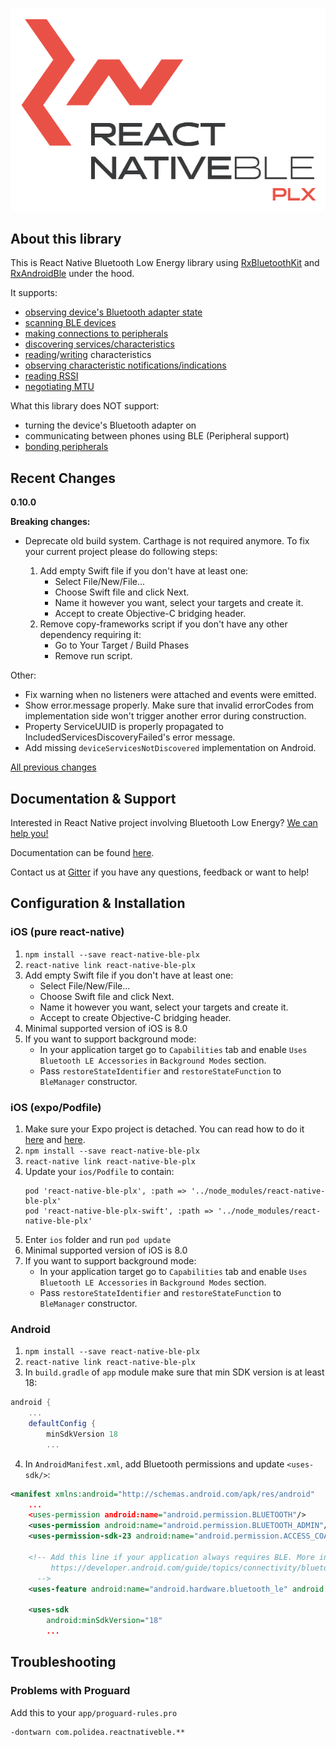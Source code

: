 <p align="center">
  <img alt="react-native-ble-plx" src="docs/logo.png" />
</p>

## About this library

This is React Native Bluetooth Low Energy library using [RxBluetoothKit](https://github.com/Polidea/RxBluetoothKit) and [RxAndroidBle](https://github.com/Polidea/RxAndroidBle) under the hood.

It supports:

* [observing device's Bluetooth adapter state](https://github.com/Polidea/react-native-ble-plx/wiki/Bluetooth-Adapter-State)
* [scanning BLE devices](https://github.com/Polidea/react-native-ble-plx/wiki/Bluetooth-Scanning)
* [making connections to peripherals](https://github.com/Polidea/react-native-ble-plx/wiki/Device-Connecting)
* [discovering services/characteristics](https://github.com/Polidea/react-native-ble-plx/wiki/Device-Service-Discovery)
* [reading](https://github.com/Polidea/react-native-ble-plx/wiki/Characteristic-Reading)/[writing](https://github.com/Polidea/react-native-ble-plx/wiki/Characteristic-Writing) characteristics
* [observing characteristic notifications/indications](https://github.com/Polidea/react-native-ble-plx/wiki/Characteristic-Notifying)
* [reading RSSI](https://github.com/Polidea/react-native-ble-plx/wiki/RSSI-Reading)
* [negotiating MTU](https://github.com/Polidea/react-native-ble-plx/wiki/MTU-Negotiation)

What this library does NOT support:

* turning the device's Bluetooth adapter on
* communicating between phones using BLE (Peripheral support)
* [bonding peripherals](https://github.com/Polidea/react-native-ble-plx/wiki/Device-Bonding)

## Recent Changes

**0.10.0**

**Breaking changes:**

* Deprecate old build system. Carthage is not required anymore. To fix your current project please do following steps:

  1. Add empty Swift file if you don't have at least one:
     * Select File/New/File...
     * Choose Swift file and click Next.
     * Name it however you want, select your targets and create it.
     * Accept to create Objective-C bridging header.
  2. Remove copy-frameworks script if you don't have any other dependency requiring it:
     * Go to Your Target / Build Phases
     * Remove run script.

Other:

* Fix warning when no listeners were attached and events were emitted.
* Show error.message properly. Make sure that invalid errorCodes from implementation side won't trigger another error during construction.
* Property ServiceUUID is properly propagated to IncludedServicesDiscoveryFailed's error message.
* Add missing `deviceServicesNotDiscovered` implementation on Android.

[All previous changes](CHANGELOG.md)

## Documentation & Support

Interested in React Native project involving Bluetooth Low Energy? [We can help you!](https://www.polidea.com/react-native)

Documentation can be found [here](https://polidea.github.io/react-native-ble-plx/).

Contact us at [Gitter](https://gitter.im/RxBLELibraries/react-native-ble) if you have any questions, feedback or want to help!

## Configuration & Installation

### iOS (pure react-native)

1. `npm install --save react-native-ble-plx`
2. `react-native link react-native-ble-plx`
3. Add empty Swift file if you don't have at least one:
   * Select File/New/File...
   * Choose Swift file and click Next.
   * Name it however you want, select your targets and create it.
   * Accept to create Objective-C bridging header.
4. Minimal supported version of iOS is 8.0
5. If you want to support background mode:
   * In your application target go to `Capabilities` tab and enable `Uses Bluetooth LE Accessories` in
     `Background Modes` section.
   * Pass `restoreStateIdentifier` and `restoreStateFunction` to `BleManager` constructor.

### iOS (expo/Podfile)

1. Make sure your Expo project is detached. You can read how to do it [here](https://docs.expo.io/versions/latest/expokit/detach) and [here](https://docs.expo.io/versions/latest/expokit/expokit).
2. `npm install --save react-native-ble-plx`
3. `react-native link react-native-ble-plx`
4. Update your `ios/Podfile` to contain:
   ```
   pod 'react-native-ble-plx', :path => '../node_modules/react-native-ble-plx'
   pod 'react-native-ble-plx-swift', :path => '../node_modules/react-native-ble-plx'
   ```
5. Enter `ios` folder and run `pod update`
6. Minimal supported version of iOS is 8.0
7. If you want to support background mode:
   * In your application target go to `Capabilities` tab and enable `Uses Bluetooth LE Accessories` in
     `Background Modes` section.
   * Pass `restoreStateIdentifier` and `restoreStateFunction` to `BleManager` constructor.

### Android

1. `npm install --save react-native-ble-plx`
2. `react-native link react-native-ble-plx`
3. In `build.gradle` of `app` module make sure that min SDK version is at least 18:

```groovy
android {
    ...
    defaultConfig {
        minSdkVersion 18
        ...
```

4. In `AndroidManifest.xml`, add Bluetooth permissions and update `<uses-sdk/>`:

```xml
<manifest xmlns:android="http://schemas.android.com/apk/res/android"
    ...
    <uses-permission android:name="android.permission.BLUETOOTH"/>
    <uses-permission android:name="android.permission.BLUETOOTH_ADMIN"/>
    <uses-permission-sdk-23 android:name="android.permission.ACCESS_COARSE_LOCATION"/>

    <!-- Add this line if your application always requires BLE. More info can be found on:
         https://developer.android.com/guide/topics/connectivity/bluetooth-le.html#permissions
      -->
    <uses-feature android:name="android.hardware.bluetooth_le" android:required="true"/>

    <uses-sdk
        android:minSdkVersion="18"
        ...
```

## Troubleshooting

### Problems with Proguard

Add this to your `app/proguard-rules.pro`

```
-dontwarn com.polidea.reactnativeble.**
```
